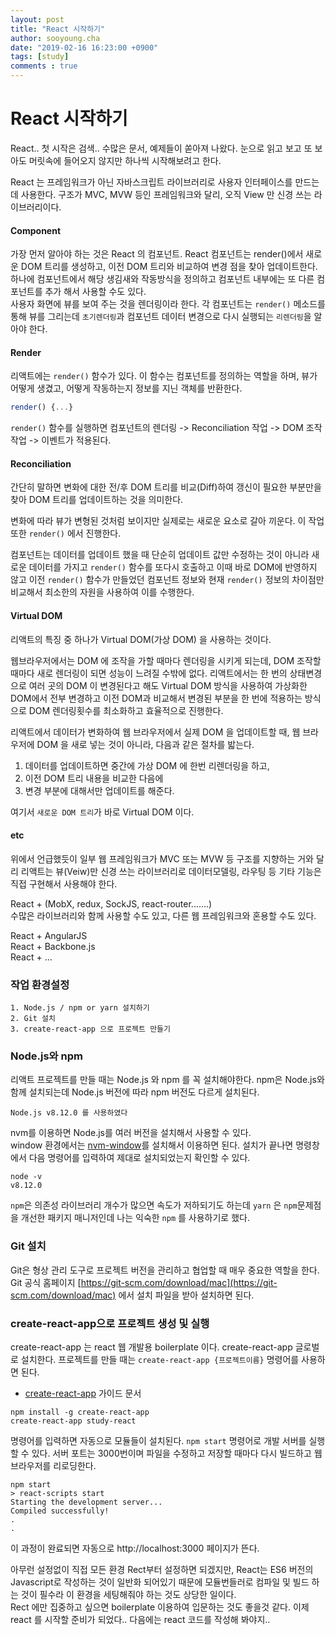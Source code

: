 ```yaml
---
layout: post
title: "React 시작하기"
author: sooyoung.cha
date: "2019-02-16 16:23:00 +0900"
tags: [study]
comments : true
---
```


# React 시작하기
React.. 첫 시작은 검색.. 수많은 문서, 예제들이 쏟아져 나왔다. 눈으로 읽고 보고 또 보아도 머릿속에 들어오지 않지만 하나씩 시작해보려고 한다. 

React 는 프레임워크가 아닌 자바스크립트 라이브러리로 사용자 인터페이스를 만드는데 사용한다.
구조가 MVC, MVW 등인 프레임워크와 달리, 오직 View 만 신경 쓰는 라이브러리이다.

#### Component
가장 먼저 알아야 하는 것은 React 의 컴포넌트. 
React 컴포넌트는 render()에서 새로운 DOM 트리를 생성하고, 이전 DOM 트리와 비교하여 변경 점을 찾아 업데이트한다.
하나에 컴포넌트에서 해당 생김새와 작동방식을 정의하고 컴포넌트 내부에는 또 다른 컴포넌트를 추가 해서 사용할 수도 있다.    
사용자 화면에 뷰를 보여 주는 것을 렌더링이라 한다. 각 컴포넌트는 `render()` 메소드를 통해 뷰를 그리는데 `초기렌더링`과 컴포넌트 데이터 변경으로 다시 실행되는 `리렌더링`을 알아야 한다.

#### Render
리액트에는 `render()` 함수가 있다. 
이 함수는 컴포넌트를 정의하는 역할을 하며, 뷰가 어떻게 생겼고, 어떻게 작동하는지 정보를 지닌 객체를 반환한다.

```javascript
render() {...}
```
`render()` 함수를 실행하면 컴포넌트의 렌더링 -> Reconciliation 작업 -> DOM 조작 작업 -> 이벤트가 적용된다.

#### Reconciliation
간단히 말하면 변화에 대한 전/후 DOM 트리를 비교(Diff)하여 갱신이 필요한 부분만을 찾아 DOM 트리를 업데이트하는 것을 의미한다. 

변화에 따라 뷰가 변형된 것처럼 보이지만 실제로는 새로운 요소로 갈아 끼운다. 이 작업 또한 `render()` 에서 진행한다.

컴포넌트는 데이터를 업데이트 했을 때 단순히 업데이트 값만 수정하는 것이 아니라 새로운 데이터를 가지고 `render()` 함수를 또다시 호출하고 이때 바로 DOM에 반영하지 않고 이전 `render()` 함수가 만들었던 컴포넌트 정보와 현재 `render()` 정보의 차이점만 비교해서 최소한의 자원을 사용하여 이를 수행한다.

#### Virtual DOM
리액트의 특징 중 하나가 Virtual DOM(가상 DOM) 을 사용하는 것이다.

웹브라우저에서는 DOM 에 조작을 가할 때마다 렌더링을 시키게 되는데, DOM 조작할 때마다 새로 렌더링이 되면 성능이 느려질 수밖에 없다. 
리액트에서는 한 번의 상태변경으로 여러 곳의 DOM 이 변경된다고 해도 Virtual DOM 방식을 사용하여 가상화한 DOM에서 전부 변경하고 이전 DOM과 비교해서 변경된 부분을 한 번에 적용하는 방식으로 DOM 렌더링횟수를 최소화하고 효율적으로 진행한다.

리액트에서 데이터가 변화하여 웹 브라우저에서 실제 DOM 을 업데이트할 때, 웹 브라우저에 DOM 을 새로 넣는 것이 아니라, 다음과 같은 절차를 밟는다.

1. 데이터를 업데이트하면 중간에 가상 DOM 에 한번 리렌더링을 하고, 
2. 이전 DOM 트리 내용을 비교한 다음에 
3. 변경 부분에 대해서만 업데이트를 해준다.

여기서 `새로운 DOM 트리`가 바로 Virtual DOM 이다.

#### etc
위에서 언급했듯이 일부 웹 프레임워크가 MVC 또는 MVW 등 구조를 지향하는 거와 달리 리액트는 뷰(Veiw)만 신경 쓰는 라이브러리로 데이터모델링, 라우팅 등 기타 기능은 직접 구현해서 사용해야 한다.

React + (MobX, redux, SockJS, react-router.......)   
수많은 라이브러리와 함께 사용할 수도 있고, 다른 웹 프레임워크와 혼용할 수도 있다. 

React + AngularJS    
React + Backbone.js    
React + ...

### 작업 환경설정

```list
1. Node.js / npm or yarn 설치하기
2. Git 설치
3. create-react-app 으로 프로젝트 만들기
```

### Node.js와 npm 
리액트 프로젝트를 만들 때는 Node.js 와 npm 를 꼭 설치해야한다. 
npm은 Node.js와 함께 설치되는데 Node.js 버전에 따라 npm 버전도 다르게 설치된다. 

```info
Node.js v8.12.0 를 사용하였다
```
nvm를 이용하면 Node.js를 여러 버전을 설치해서 사용할 수 있다.    
window 환경에서는 [nvm-window](https://github.com/coreybutler/nvm-windows)를 설치해서 이용하면 된다. 
설치가 끝나면 명령창에서 다음 명령어를 입력하여 제대로 설치되었는지 확인할 수 있다.
```
node -v
v8.12.0
```
`npm`은 의존성 라이브러리 개수가 많으면 속도가 저하되기도 하는데 `yarn` 은 `npm`문제점을 개선한 패키지 매니저인데 나는 익숙한 `npm` 를 사용하기로 했다. 

### Git 설치
Git은 형상 관리 도구로 프로젝트 버전을 관리하고 협업할 때 매우 중요한 역할을 한다. 
Git 공식 홈페이지 [https://git-scm.com/download/mac](https://git-scm.com/download/mac) 에서 설치 파일을 받아 설치하면 된다. 

### create-react-app으로 프로젝트 생성 및 실행
create-react-app 는 react 웹 개발용 boilerplate 이다. create-react-app 글로벌로 설치한다. 
프로젝트를 만들 때는 `create-react-app {프로젝트이름}` 명령어를 사용하면 된다. 
- [create-react-app](https://github.com/facebook/create-react-app/tree/master/packages/react-scripts/template) 가이드 문서

```
npm install -g create-react-app 
create-react-app study-react
```

명령어를 입력하면 자동으로 모듈들이 설치된다.
`npm start` 명령어로 개발 서버를 실행할 수 있다. 서버 포트는 3000번이며 파일을 수정하고 저장할 때마다 다시 빌드하고 웹 브라우저를 리로딩한다.

```
npm start
> react-scripts start
Starting the development server...
Compiled successfully!
.
.
```
이 과정이 완료되면 자동으로 http://<span></span>localhost:3000 페이지가 뜬다.

아무런 설정없이 직접 모든 환경 Rect부터 설정하면 되겠지만, React는 ES6 버전의 Javascript로 작성하는 것이 일반화 되어있기 때문에 모듈번들러로 컴파일 및 빌드 하는 것이 필수라 이 환경을 세팅해줘야 하는 것도 상당한 일이다.    
Rect 에만 집중하고 싶으면 boilerplate 이용하여 입문하는 것도 좋을것 같다. 
이제 react 를 시작할 준비가 되었다.. 다음에는 react 코드를 작성해 봐야지..